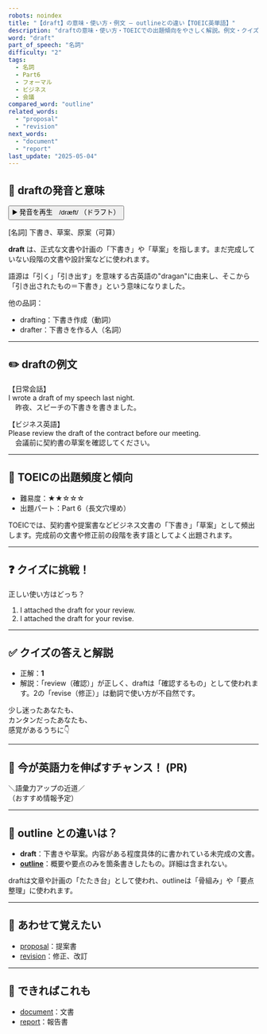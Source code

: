```yaml
---
robots: noindex
title: "【draft】の意味・使い方・例文 ― outlineとの違い【TOEIC英単語】"
description: "draftの意味・使い方・TOEICでの出題傾向をやさしく解説。例文・クイズ付きでoutlineとの違いもわかりやすく学べます。"
word: "draft"
part_of_speech: "名詞"
difficulty: "2"
tags:
  - 名詞
  - Part6
  - フォーマル
  - ビジネス
  - 会議
compared_word: "outline"
related_words:
  - "proposal"
  - "revision"
next_words:
  - "document"
  - "report"
last_update: "2025-05-04"
---
```


## 🔰 draftの発音と意味

<button class="play-audio" onclick="playTTS('draft')">
  <span class="play-audio-main">
    ▶️ 発音を再生　/dræft/
  </span>
  <span class="play-audio-sub">
    （ドラフト）
  </span>
</button>

[名詞] 下書き、草案、原案（可算）

**draft** は、正式な文書や計画の「下書き」や「草案」を指します。まだ完成していない段階の文書や設計案などに使われます。

語源は「引く」「引き出す」を意味する古英語の"dragan"に由来し、そこから「引き出されたもの＝下書き」という意味になりました。

他の品詞：  
- drafting：下書き作成（動詞）
- drafter：下書きを作る人（名詞）

---

## ✏️ draftの例文

【日常会話】  
I wrote a draft of my speech last night.  
　昨夜、スピーチの下書きを書きました。

【ビジネス英語】  
Please review the draft of the contract before our meeting.  
　会議前に契約書の草案を確認してください。

---

## 🎯 TOEICの出題頻度と傾向

- 難易度：★★☆☆☆
- 出題パート：Part 6（長文穴埋め）

TOEICでは、契約書や提案書などビジネス文書の「下書き」「草案」として頻出します。完成前の文書や修正前の段階を表す語としてよく出題されます。

---

## ❓ クイズに挑戦！

正しい使い方はどっち？

1. I attached the draft for your review.  
2. I attached the draft for your revise.

---

## ✅ クイズの答えと解説

- 正解：**1**
- 解説：「review（確認）」が正しく、draftは「確認するもの」として使われます。2の「revise（修正）」は動詞で使い方が不自然です。

少し迷ったあなたも、  
カンタンだったあなたも、  
感覚があるうちに👇️

---

## 🚀 今が英語力を伸ばすチャンス！ (PR)

<div class="info-center">
＼語彙力アップの近道／<br>  
（おすすめ情報予定）
</div>

---

## 🤔  outline との違いは？

- **draft**：下書きや草案。内容がある程度具体的に書かれている未完成の文書。
- **[outline](/word/outline)**：概要や要点のみを箇条書きしたもの。詳細は含まれない。

draftは文章や計画の「たたき台」として使われ、outlineは「骨組み」や「要点整理」に使われます。

---

## 🧩 あわせて覚えたい

- [proposal](/word/proposal)：提案書
- [revision](/word/revision)：修正、改訂

---

## 📖 できればこれも

- [document](/word/document)：文書
- [report](/word/report)：報告書

<!-- cvid: aid25_bid48 -->
